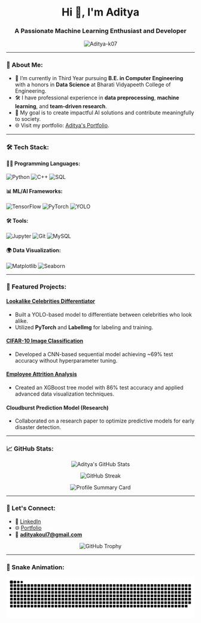 <h1 align="center">Hi 👋, I'm Aditya</h1>
<h3 align="center">A Passionate Machine Learning Enthusiast and Developer</h3>

<p align="center">
  <img src="https://komarev.com/ghpvc/?username=Aditya-k07&label=Profile%20views&color=0e75b6&style=flat" alt="Aditya-k07" />
</p>

---

### 🚀 About Me:
- 🌱 I’m currently in Third Year pursuing **B.E. in Computer Engineering** with a honors in **Data Science** at Bharati Vidyapeeth College of Engineering.
- 🛠️ I have professional experience in **data preprocessing**, **machine learning**, and **team-driven research**.
- 🎯 My goal is to create impactful AI solutions and contribute meaningfully to society.
- 🌐 Visit my portfolio: [Aditya's Portfolio](https://ak-portfolio-42i7d2h5j-aditya-k7ls-projects.vercel.app/).

---

### 🛠️ Tech Stack:
#### 👨‍💻 Programming Languages:
![Python](https://img.shields.io/badge/Python-3670A0?style=for-the-badge&logo=python&logoColor=ffdd54)
![C++](https://img.shields.io/badge/C++-00599C?style=for-the-badge&logo=cplusplus&logoColor=white)
![SQL](https://img.shields.io/badge/SQL-316192?style=for-the-badge&logo=sqlite&logoColor=white)

#### 📊 ML/AI Frameworks:
![TensorFlow](https://img.shields.io/badge/TensorFlow-FF6F00?style=for-the-badge&logo=tensorflow&logoColor=white)
![PyTorch](https://img.shields.io/badge/PyTorch-EE4C2C?style=for-the-badge&logo=pytorch&logoColor=white)
![YOLO](https://img.shields.io/badge/YOLO-F36D00?style=for-the-badge&logo=yolo&logoColor=white)

#### 🛠️ Tools:
![Jupyter](https://img.shields.io/badge/Jupyter-F37626?style=for-the-badge&logo=jupyter&logoColor=white)
![Git](https://img.shields.io/badge/Git-F05032?style=for-the-badge&logo=git&logoColor=white)
![MySQL](https://img.shields.io/badge/MySQL-005C84?style=for-the-badge&logo=mysql&logoColor=white)

#### 🌍 Data Visualization:
![Matplotlib](https://img.shields.io/badge/Matplotlib-3776AB?style=for-the-badge&logo=python&logoColor=white)
![Seaborn](https://img.shields.io/badge/Seaborn-2E4C88?style=for-the-badge&logoColor=white)

---

### 🌟 Featured Projects:
#### **[Lookalike Celebrities Differentiator](https://github.com/Aditya-k07/lookalike-celeb-differentiator-YOLO)**
- Built a YOLO-based model to differentiate between celebrities who look alike.
- Utilized **PyTorch** and **LabelImg** for labeling and training.

#### **[CIFAR-10 Image Classification](https://github.com/Aditya-k07/ImgclassifierCNN)**
- Developed a CNN-based sequential model achieving ~69% test accuracy without hyperparameter tuning.

#### **[Employee Attrition Analysis](https://github.com/Aditya-k07/employee_attritionXgB)**
- Created an XGBoost tree model with 86% test accuracy and applied advanced data visualization techniques.

#### **Cloudburst Prediction Model (Research)**  
- Collaborated on a research paper to optimize predictive models for early disaster detection.

---

### 📈 GitHub Stats:
<p align="center">
  <img src="https://github-readme-stats.vercel.app/api?username=Aditya-k07&show_icons=true&theme=radical" alt="Aditya's GitHub Stats" />
</p>

<p align="center">
  <img src="https://github-readme-streak-stats.herokuapp.com/?user=Aditya-k07&theme=radical" alt="GitHub Streak" />
</p>

<p align="center">
  <img src="https://github-profile-summary-cards.vercel.app/api/cards/profile-details?username=Aditya-k07&theme=radical" alt="Profile Summary Card" />
</p>

---

### 🤝 Let's Connect:
- 💼 [LinkedIn](http://www.linkedin.com/in/aditya-koul-2b17b3263)
- 🌐 [Portfolio](https://ak-portfolio-42i7d2h5j-aditya-k7ls-projects.vercel.app/)
- 📧 **adityakoul7@gmail.com**

<p align="center">
  <img src="https://github-profile-trophy.vercel.app/?username=Aditya-k07&theme=radical" alt="GitHub Trophy" />
</p>

---

### 🐍 Snake Animation:
![Snake animation](https://github.com/Aditya-k07/Aditya-k07/blob/output/github-snake-dark.svg)
